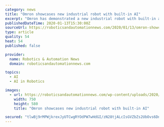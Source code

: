 ```yaml
---
category: news
title: "Omron showcases new industrial robot with built-in AI"
excerpt: "Omron has demonstrated a new industrial robot with built-in artificial intelligence at the Consumer Electronics Show. The automation giant says its Omron i4 “next generation industrial robot” possesses embedded AI for predictive maintenance. This self-diagnosing robot detects and communicates when it needs repairs and routine maintenance ..."
publishedDateTime: 2020-01-13T15:30:00Z
sourceUrl: https://roboticsandautomationnews.com/2020/01/13/omron-showcases-new-industrial-robot-with-built-in-ai/28490/
type: article
quality: 54
heat: 54
published: false

provider:
  name: Robotics & Automation News
  domain: roboticsandautomationnews.com

topics:
  - AI
  - AI in Robotics

images:
  - url: https://roboticsandautomationnews.com/wp-content/uploads/2020/01/omron-i4-robot-copy.jpg
    width: 750
    height: 580
    title: "Omron showcases new industrial robot with built-in AI"

secured: "tlwBj9rMPWjkrexJyUTCwgRYOdPW7wHdGI/zN28tjALcIsGVZbZs2UbOvs6DnUuMoqLnghJ5Vugi2bFA5y39PJQd57uxBZ5seaQu5ZW84nDDOWRWTao/ppCSeFlj/AG5F2ale8RFrG3POdcuf6IJMqgKVSl7dA18/eASO5F3IPNENnU7s6klDdUB6HBN2KaLl6mg25Z5p1x2wBxharzb+OeurUpRIKBZSC6XZecNUxYGuZbMhrk+2jAGvGmPsuyHoM2bn4W39+TslgpT8QFffkdf7CisF2bUhbomGMMLtwo=;VBG5UpZKB9ZZdRwnz86iEw=="
---
```


